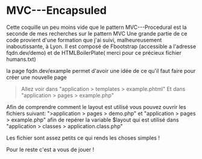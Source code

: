 # MVC---Encapsuled

Cette coquille un peu moins vide  que le pattern MVC---Procedural est la seconde de mes recherches sur le pattern MVC
Une grande partie de ce code provient d'une formation que j'ai suivi, malheureusement inaboutissante, à Lyon.
Il est composé de Fbootstrap (accessible a l'adresse fqdn.dev/demo) 
et de HTMLBoilerPlate( merci pour ce précieux fichier humans.txt)

la page fqdn.dev/example permet d'avoir une idée de ce qu'il faut faire pour créer une nouvelle page

>Allez voir dans "application > templates > example.phtml"
>Et dans "application > pages > example.php"

Afin de comprendre comment le layout est utilisé vous pouvez ouvrir les fichiers suivant:
">application > pages > demo.php" et "application > pages > example.php" afin de repérer la variable $layout qui est utilisé dans "application > classes > application.class.php"

Les fichier sont assez petits ce qui rends les choses simples !


Pour le reste c'est a vous de jouer !
